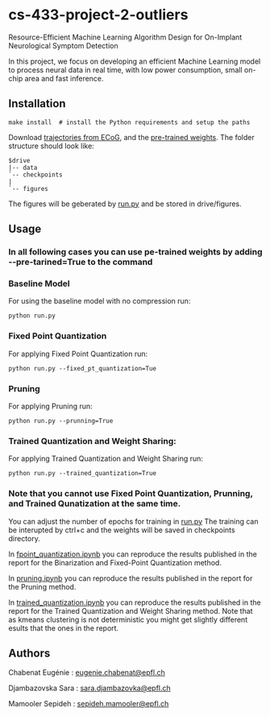 # cs-433-project-2-outliers
Resource-Efficient Machine Learning Algorithm Design for On-Implant Neurological Symptom Detection
 
In this project, we focus on developing an efficient Machine Learning model to process neural data in real time, with low power consumption, small on-chip area and fast inference.




## Installation
```shell
make install  # install the Python requirements and setup the paths
```
Download [trajectories from ECoG](https://drive.google.com/drive/folders/1DZC1ubNQzW-WndqRS7ZwRBGDofP2fSM3?usp=sharing), and the [pre-trained weights](https://drive.google.com/drive/folders/1-3C1Bt_H1_m98DUsWuLcTJG8oWbvETU4?usp=sharing). The folder structure should look like:
```
$drive
|-- data
`-- checkpoints
|   
`-- figures
```

The figures will be geberated by [run.py]() and be stored in drive/figures.

## Usage

### In all following cases you can use pe-trained weights by adding --pre-tarined=True to the command

### Baseline Model
For using the baseline model with no compression run:
```shell
python run.py
```
### Fixed Point Quantization
For applying Fixed Point Quantization run:
```shell
python run.py --fixed_pt_quantization=Tue
```
### Pruning
For applying Pruning run:
```shell
python run.py --prunning=True
```
### Trained Quantization and Weight Sharing:
For applying Trained Quantization and Weight Sharing run:
```shell
python run.py --trained_quantization=True
```


### Note that you cannot use Fixed Point Quantization, Prunning, and Trained Qunatization at the same time.



You can adjust the number of epochs for training in [run.py]() The training can be interupted by ctrl+c and the weights will be saved in checkpoints directory.

In [fpoint_quantization.ipynb]() you can reproduce the results published in the report for the Binarization and Fixed-Point Quantization method. 

In [pruning.ipynb]() you can reproduce the results published in the report for the Pruning method. 

In [trained_quantization.ipynb]() you can reproduce the results published in the report for the Trained Quantization and Weight Sharing method. Note that as kmeans clustering is not deterministic you might get slightly different esults that the ones in the report.


## Authors

Chabenat Eugénie : eugenie.chabenat@epfl.ch

Djambazovska Sara : sara.djambazovka@epfl.ch

Mamooler Sepideh : sepideh.mamooler@epfl.ch
